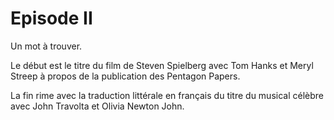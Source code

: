 # Episode II

Un mot à trouver.

Le début est le titre du film de Steven Spielberg avec Tom Hanks et Meryl Streep à propos de la publication des Pentagon Papers.

La fin rime avec la traduction littérale en français du titre du musical célèbre avec John Travolta et Olivia Newton John.
